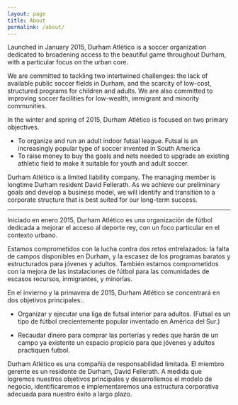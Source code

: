 ```yaml
---
layout: page
title: About
permalink: /about/
---
```

Launched in January 2015, Durham Atlético is a soccer organization dedicated to broadening access to the beautiful game throughout Durham, with a particular focus on the urban core.

We are committed to tackling two intertwined challenges: the lack of available public soccer fields in Durham, and the scarcity of low-cost, structured programs for children and adults. We are also committed to improving soccer facilities for low-wealth, immigrant and minority communities.

In the winter and spring of 2015, Durham Atlético is focused on two primary objectives.

- To organize and run an adult indoor futsal league. Futsal is an increasingly popular type of soccer invented in South America
- To raise money to buy the goals and nets needed to upgrade an existing athletic field to make it suitable for youth and adult soccer.

Durham Atlético is a limited liability company. The managing member is longtime Durham resident David Fellerath. As we achieve our preliminary goals and develop a business model, we will identify and transition to a corporate structure that is best suited for our long-term success.

---

Iniciado en enero 2015, Durham Atlético es una organización de fútbol dedicada a mejorar el acceso al deporte rey, con un foco particular en el contexto urbano.

Estamos comprometidos con la lucha contra dos retos entrelazados: la falta de campos disponibles en Durham, y la escasez de los programas baratos y estructurados para jóvenes y adultos. También estamos comprometidos con la mejora de las instalaciones de fútbol para las comunidades de escasos recursos, inmigrantes, y minorías.

En el invierno y la primavera de 2015, Durham Atlético se concentrará en dos objetivos principales:.

- Organizar y ejecutar una liga de futsal interior para adultos. (Futsal es un tipo de fútbol crecientemente popular inventado en América del Sur.)

- Recaudar dinero para comprar las porterías y redes que harán de un campo ya existente un espacio propicio para que jóvenes y adultos practiquen futbol.

Durham Atlético es una compañía de responsabilidad limitada. El miembro gerente es un residente de Durham, David Fellerath. A medida que logremos nuestros objetivos principales y desarrollemos el modelo de negocio, identificaremos e implementaremos una estructura corporativa adecuada para nuestro éxito a largo plazo.
